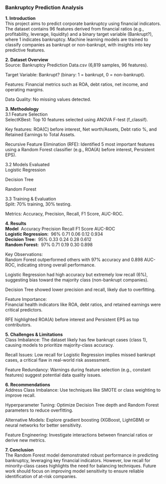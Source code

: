 ### Bankruptcy Prediction Analysis   

**1. Introduction**  
This project aims to predict corporate bankruptcy using financial indicators. The dataset contains 96 features derived from financial ratios (e.g., profitability, leverage, liquidity) and a binary target variable (Bankrupt?), where 1 indicates bankruptcy. Machine learning models are trained to classify companies as bankrupt or non-bankrupt, with insights into key predictive features.  
  
**2. Dataset Overview**  
Source: Bankruptcy Prediction Data.csv (6,819 samples, 96 features).  
  
Target Variable: Bankrupt? (binary: 1 = bankrupt, 0 = non-bankrupt).  
  
Features: Financial metrics such as ROA, debt ratios, net income, and operating margins.  

Data Quality: No missing values detected.  
  
**3. Methodology**  
3.1 Feature Selection  
SelectKBest: Top 10 features selected using ANOVA F-test (f_classif).  

Key features: ROA(C) before interest, Net worth/Assets, Debt ratio %, and Retained Earnings to Total Assets.  

Recursive Feature Elimination (RFE): Identified 5 most important features using a Random Forest classifier (e.g., ROA(A) before interest, Persistent EPS).  

3.2 Models Evaluated  
Logistic Regression  
  
Decision Tree  
  
Random Forest  
  
3.3 Training & Evaluation  
Split: 70% training, 30% testing.  

Metrics: Accuracy, Precision, Recall, F1 Score, AUC-ROC.  

**4. Results**  
**Model**	                   &nbsp;Accuracy	Precision	Recall	F1 Score	AUC-ROC  
**Logistic Regression:**	   &nbsp;96%	    0.71	    0.06	  0.12	    0.934  
**Decision Tree:**	         &nbsp;95%	    0.33	    0.24	  0.28	    0.612  
**Random Forest:**	         &nbsp;97%	    0.71	    0.19	  0.30	    0.898  
  
Key Observations:  
Random Forest outperformed others with 97% accuracy and 0.898 AUC-ROC, indicating strong overall performance.  

Logistic Regression had high accuracy but extremely low recall (6%), suggesting bias toward the majority class (non-bankrupt companies).  

Decision Tree showed lower precision and recall, likely due to overfitting.  
  
Feature Importance:  
Financial health indicators like ROA, debt ratios, and retained earnings were critical predictors.  

RFE highlighted ROA(A) before interest and Persistent EPS as top contributors.  
  
**5. Challenges & Limitations**  
Class Imbalance: The dataset likely has few bankrupt cases (class 1), causing models to prioritize majority-class accuracy.  

Recall Issues: Low recall for Logistic Regression implies missed bankrupt cases, a critical flaw in real-world risk assessment.  

Feature Redundancy: Warnings during feature selection (e.g., constant features) suggest potential data quality issues.  

**6. Recommendations**  
Address Class Imbalance: Use techniques like SMOTE or class weighting to improve recall.  

Hyperparameter Tuning: Optimize Decision Tree depth and Random Forest parameters to reduce overfitting.  

Alternative Models: Explore gradient boosting (XGBoost, LightGBM) or neural networks for better sensitivity.  

Feature Engineering: Investigate interactions between financial ratios or derive new metrics.  

**7. Conclusion**  
The Random Forest model demonstrated robust performance in predicting bankruptcy, leveraging key financial indicators. However, low recall for minority-class cases highlights the need for balancing techniques. Future work should focus on improving model sensitivity to ensure reliable identification of at-risk companies.  
